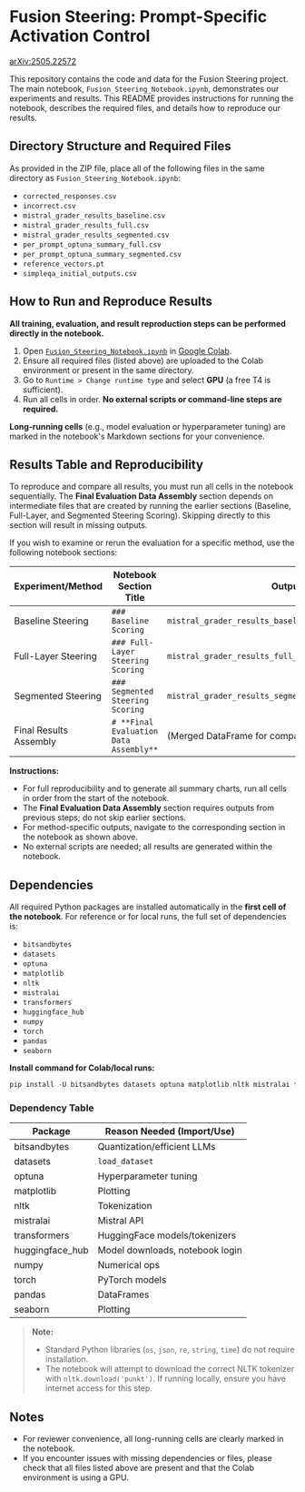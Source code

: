 # Fusion Steering: Prompt-Specific Activation Control

[arXiv:2505.22572](https://arxiv.org/abs/2505.22572)

This repository contains the code and data for the Fusion Steering project. The main notebook, `Fusion_Steering_Notebook.ipynb`, demonstrates our experiments and results. This README provides instructions for running the notebook, describes the required files, and details how to reproduce our results.

## Directory Structure and Required Files

As provided in the ZIP file, place all of the following files in the same directory as `Fusion_Steering_Notebook.ipynb`:

- `corrected_responses.csv`
- `incorrect.csv`
- `mistral_grader_results_baseline.csv`
- `mistral_grader_results_full.csv`
- `mistral_grader_results_segmented.csv`
- `per_prompt_optuna_summary_full.csv`
- `per_prompt_optuna_summary_segmented.csv`
- `reference_vectors.pt`
- `simpleqa_initial_outputs.csv`

## How to Run and Reproduce Results

**All training, evaluation, and result reproduction steps can be performed directly in the notebook.**

1. Open [`Fusion_Steering_Notebook.ipynb`](./Fusion_Steering_Notebook.ipynb) in [Google Colab](https://colab.research.google.com/).
2. Ensure all required files (listed above) are uploaded to the Colab environment or present in the same directory.
3. Go to `Runtime > Change runtime type` and select **GPU** (a free T4 is sufficient).
4. Run all cells in order. **No external scripts or command-line steps are required.** 

**Long-running cells** (e.g., model evaluation or hyperparameter tuning) are marked in the notebook's Markdown sections for your convenience.

## Results Table and Reproducibility

To reproduce and compare all results, you must run all cells in the notebook sequentially. The **Final Evaluation Data Assembly** section depends on intermediate files that are created by running the earlier sections (Baseline, Full-Layer, and Segmented Steering Scoring). Skipping directly to this section will result in missing outputs.

If you wish to examine or rerun the evaluation for a specific method, use the following notebook sections:

| Experiment/Method         | Notebook Section Title                | Output File(s)                                   | Input File(s)                                                                 |
|--------------------------|---------------------------------------|--------------------------------------------------|-------------------------------------------------------------------------------|
| Baseline Steering        | `### Baseline Scoring`                | `mistral_grader_results_baseline_with_score_and_overlap.csv` | `incorrect.csv`, `mistral_grader_results_baseline.csv`                         |
| Full-Layer Steering      | `### Full-Layer Steering Scoring`     | `mistral_grader_results_full_merged.csv`         | `per_prompt_optuna_summary_full.csv`, `mistral_grader_results_full.csv`        |
| Segmented Steering       | `### Segmented Steering Scoring`      | `mistral_grader_results_segmented_with_score.csv`| `per_prompt_optuna_summary_segmented.csv`, `mistral_grader_results_segmented.csv` |
| Final Results Assembly   | `# **Final Evaluation Data Assembly**`| (Merged DataFrame for comparison and figures)     | All above intermediate output files                                           |

**Instructions:**
- For full reproducibility and to generate all summary charts, run all cells in order from the start of the notebook.
- The **Final Evaluation Data Assembly** section requires outputs from previous steps; do not skip earlier sections.
- For method-specific outputs, navigate to the corresponding section in the notebook as shown above.
- No external scripts are needed; all results are generated within the notebook.

## Dependencies

All required Python packages are installed automatically in the **first cell of the notebook**. For reference or for local runs, the full set of dependencies is:

- `bitsandbytes`
- `datasets`
- `optuna`
- `matplotlib`
- `nltk`
- `mistralai`
- `transformers`
- `huggingface_hub`
- `numpy`
- `torch`
- `pandas`
- `seaborn`

**Install command for Colab/local runs:**
```python
pip install -U bitsandbytes datasets optuna matplotlib nltk mistralai transformers huggingface_hub numpy torch pandas seaborn
```

### Dependency Table
| Package            | Reason Needed (Import/Use)                    |
|--------------------|-----------------------------------------------|
| bitsandbytes       | Quantization/efficient LLMs                   |
| datasets           | `load_dataset`                                |
| optuna             | Hyperparameter tuning                         |
| matplotlib         | Plotting                                      |
| nltk               | Tokenization                                  |
| mistralai          | Mistral API                                   |
| transformers       | HuggingFace models/tokenizers                 |
| huggingface_hub    | Model downloads, notebook login               |
| numpy              | Numerical ops                                 |
| torch              | PyTorch models                                |
| pandas             | DataFrames                                    |
| seaborn            | Plotting                                      |

> **Note:**
> - Standard Python libraries (`os`, `json`, `re`, `string`, `time`) do not require installation.
> - The notebook will attempt to download the correct NLTK tokenizer with `nltk.download('punkt')`. If running locally, ensure you have internet access for this step.


## Notes
- For reviewer convenience, all long-running cells are clearly marked in the notebook.
- If you encounter issues with missing dependencies or files, please check that all files listed above are present and that the Colab environment is using a GPU.
